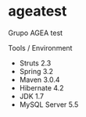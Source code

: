 ageatest
========

Grupo AGEA test

Tools / Environment 

- Struts 2.3
- Spring 3.2
- Maven 3.0.4 
- Hibernate 4.2
- JDK 1.7
- MySQL Server 5.5 
